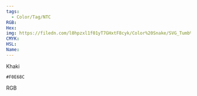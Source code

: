 ```yaml
---
tags:
  - Color/Tag/NTC
RGB:
Hex:
img: https://filedn.com/l0hpzxl1f01yT7GHxtF8cyk/Color%20Snake/SVG_Tumb%20Mass%20No%20Name/F0E68C.svg
CMYK:
HSL:
Name:
---
```

Khaki
```palette
#F0E68C
```
RGB

